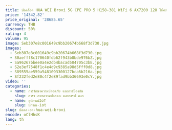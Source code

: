```yaml
---
title: ปลดล็อค HUA WEI Brovi 5G CPE PRO 5 H158-381 WiFi 6 AX7200 128 ให้คะแนนในร่มโมเด็ม 5G ซิมการ์ด 4G LTE Cat20 Wireless WiFi Router
price: '14342.82'
price_original: '28685.65'
currency: THB
discount: 50%
rating: 4
volume: 95
image: Seb307e8c001649c9bb20674b668f3d730.jpg
images:
  - Seb307e8c001649c9bb20674b668f3d730.jpg
  - S0aefff8c170640fdb62f943b8bde976bZ.jpg
  - Sa96267bbee0a4e2db4bacad504705c3bE.jpg
  - S2e3ef7548f1c4e4d9c9385a98d5fff0d8.jpg
  - S89555ae559a5481093300127bca6b216a.jpg
  - Sf232fed2e80c4f2e89fad9bb36693e0cY.jpg
video: ''
categories:
  - name: การรักษาความปลอดภัย และการป้องกัน
    slug: การร-กษาความปลอดภ-และการป-องก
  - name: อุปกรณ์IoT
    slug: ปกรณ-iot
slug: ปลดล-อค-hua-wei-brovi
encode: oClHhsK
lang: th
---
```

  